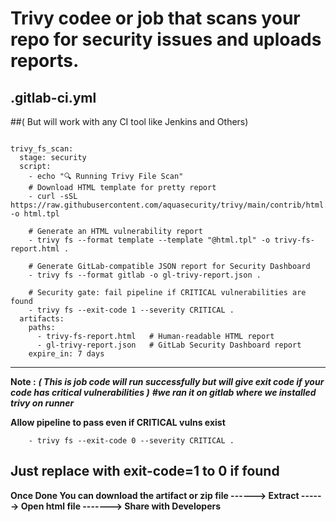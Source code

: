 # Trivy codee or job that scans your repo for security issues and uploads reports.
## .gitlab-ci.yml
##( But will work with any CI tool like Jenkins and Others)
```

trivy_fs_scan:
  stage: security
  script:
    - echo "🔍 Running Trivy File Scan"
    # Download HTML template for pretty report
    - curl -sSL https://raw.githubusercontent.com/aquasecurity/trivy/main/contrib/html.tpl -o html.tpl

    # Generate an HTML vulnerability report
    - trivy fs --format template --template "@html.tpl" -o trivy-fs-report.html .

    # Generate GitLab-compatible JSON report for Security Dashboard
    - trivy fs --format gitlab -o gl-trivy-report.json .

    # Security gate: fail pipeline if CRITICAL vulnerabilities are found
    - trivy fs --exit-code 1 --severity CRITICAL .
  artifacts:
    paths:
      - trivy-fs-report.html   # Human-readable HTML report
      - gl-trivy-report.json   # GitLab Security Dashboard report
    expire_in: 7 days
```
---
**Note :**  ***( This is job code will run successfully but will give exit code if your code has critical vulnerabilities )***   ***#we ran it on gitlab where we installed trivy on runner***

**Allow pipeline to pass even if CRITICAL vulns exist** 
```
    - trivy fs --exit-code 0 --severity CRITICAL .
```
**Just replace with exit-code=1 to 0 if found**
---

**Once Done You can download the artifact or zip file ------> Extract ------> Open html file -------> Share with Developers**
